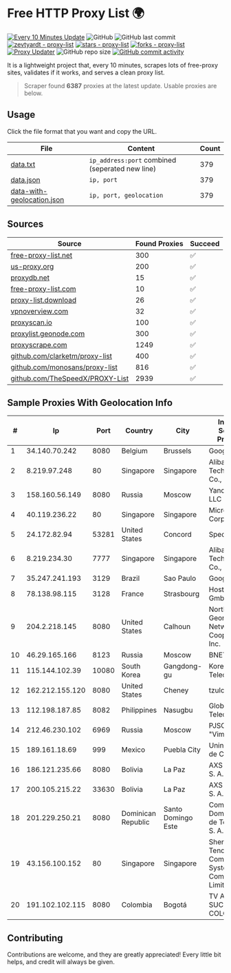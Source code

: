 
# Free HTTP Proxy List 🌍

[![Every 10 Minutes Update](https://github.com/mertguvencli/http-proxy-list/actions/workflows/main.yml/badge.svg?branch=main)](https://github.com/mertguvencli/http-proxy-list/actions/workflows/main.yml)
![GitHub](https://img.shields.io/github/license/mertguvencli/http-proxy-list)
![GitHub last commit](https://img.shields.io/github/last-commit/mertguvencli/http-proxy-list)
[![zevtyardt - proxy-list](https://img.shields.io/static/v1?label=zevtyardt&message=proxy-list&color=blue&logo=github)](https://github.com/zevtyardt/proxy-list "Go to GitHub repo")
[![stars - proxy-list](https://img.shields.io/github/stars/zevtyardt/proxy-list?style=social)](https://github.com/zevtyardt/proxy-list)
[![forks - proxy-list](https://img.shields.io/github/forks/zevtyardt/proxy-list?style=social)](https://github.com/zevtyardt/proxy-list)
[![Proxy Updater](https://github.com/zevtyardt/proxy-list/workflows/Proxy%20Updater/badge.svg)](https://github.com/zevtyardt/proxy-list/actions?query=workflow:"Proxy+Updater")
![GitHub repo size](https://img.shields.io/github/repo-size/zevtyardt/proxy-list)
[![GitHub commit activity](https://img.shields.io/github/commit-activity/m/zevtyardt/proxy-list?logo=commits)](https://github.com/zevtyardt/proxy-list/commits/main)

It is a lightweight project that, every 10 minutes, scrapes lots of free-proxy sites, validates if it works, and serves a clean proxy list.

> Scraper found **6387** proxies at the latest update. Usable proxies are below.

## Usage

Click the file format that you want and copy the URL.

|File|Content|Count|
|----|-------|-----|
|[data.txt](https://raw.githubusercontent.com/mertguvencli/http-proxy-list/main/proxy-list/data.txt)|`ip_address:port` combined (seperated new line)|379|
|[data.json](https://raw.githubusercontent.com/mertguvencli/http-proxy-list/main/proxy-list/data.json)|`ip, port`|379|
|[data-with-geolocation.json](https://raw.githubusercontent.com/mertguvencli/http-proxy-list/main/proxy-list/data-with-geolocation.json)|`ip, port, geolocation`|379|

## Sources

|Source|Found Proxies|Succeed|
|------|-------------|-------|
|[free-proxy-list.net](https://free-proxy-list.net)|300|✅|
|[us-proxy.org](https://www.us-proxy.org)|200|✅|
|[proxydb.net](http://proxydb.net)|15|✅|
|[free-proxy-list.com](https://free-proxy-list.com/?page=&port=&type%5B%5D=http&type%5B%5D=https&up_time=0&search=Search)|10|✅|
|[proxy-list.download](https://www.proxy-list.download/HTTP)|26|✅|
|[vpnoverview.com](https://vpnoverview.com/privacy/anonymous-browsing/free-proxy-servers)|32|✅|
|[proxyscan.io](https://www.proxyscan.io)|100|✅|
|[proxylist.geonode.com](https://proxylist.geonode.com/api/proxy-list?limit=300&page=1&sort_by=lastChecked&sort_type=desc&protocols=http,https)|300|✅|
|[proxyscrape.com](https://api.proxyscrape.com/v2/?request=displayproxies&protocol=http&timeout=10000&country=all&ssl=all&anonymity=all)|1249|✅|
|[github.com/clarketm/proxy-list](https://raw.githubusercontent.com/clarketm/proxy-list/master/proxy-list-raw.txt)|400|✅|
|[github.com/monosans/proxy-list](https://raw.githubusercontent.com/monosans/proxy-list/main/proxies/http.txt)|816|✅|
|[github.com/TheSpeedX/PROXY-List](https://raw.githubusercontent.com/TheSpeedX/PROXY-List/master/http.txt)|2939|✅|


## Sample Proxies With Geolocation Info

|#|Ip|Port|Country|City|Internet Service Provider|
|-|--|----|-------|----|-------------------------|
|1|34.140.70.242|8080|Belgium|Brussels|Google LLC|
|2|8.219.97.248|80|Singapore|Singapore|Alibaba (US) Technology Co., Ltd.|
|3|158.160.56.149|8080|Russia|Moscow|Yandex.Cloud LLC|
|4|40.119.236.22|80|Singapore|Singapore|Microsoft Corporation|
|5|24.172.82.94|53281|United States|Concord|Spectrum|
|6|8.219.234.30|7777|Singapore|Singapore|Alibaba (US) Technology Co., Ltd.|
|7|35.247.241.193|3129|Brazil|Sao Paulo|Google LLC|
|8|78.138.98.115|3128|France|Strasbourg|Host Europe GmbH|
|9|204.2.218.145|8080|United States|Calhoun|North Georgia Network Cooperative, Inc.|
|10|46.29.165.166|8123|Russia|Moscow|BNET|
|11|115.144.102.39|10080|South Korea|Gangdong-gu|Korea Telecom|
|12|162.212.155.120|8080|United States|Cheney|tzulo, inc.|
|13|112.198.187.85|8082|Philippines|Nasugbu|Globe Telecom|
|14|212.46.230.102|6969|Russia|Moscow|PJSC "Vimpelcom"|
|15|189.161.18.69|999|Mexico|Puebla City|Uninet S.A. de C.V|
|16|186.121.235.66|8080|Bolivia|La Paz|AXS Bolivia S. A.|
|17|200.105.215.22|33630|Bolivia|La Paz|AXS Bolivia S. A.|
|18|201.229.250.21|8080|Dominican Republic|Santo Domingo Este|Compañía Dominicana de Teléfonos S. A.|
|19|43.156.100.152|80|Singapore|Singapore|Shenzhen Tencent Computer Systems Company Limited|
|20|191.102.102.115|8080|Colombia|Bogotá|TV AZTECA SUCURSAL COLOMBIA|



## Contributing

Contributions are welcome, and they are greatly appreciated! Every
little bit helps, and credit will always be given.

